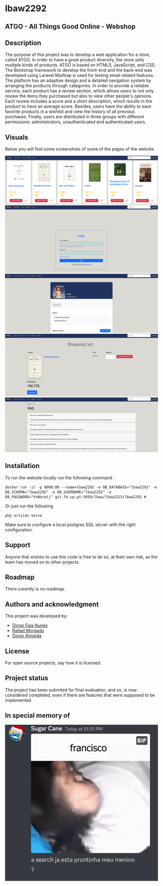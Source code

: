# lbaw2292




## ATGO - All Things Good Online - Webshop


## Description
The purpose of this project was to develop a web application for a store, called ATGO. In order to have a great product diversity, the store sells multiple kinds of products.
ATGO is based on HTML5, JavaScript, and CSS. The Bootstrap framework to develop the front-end and the back-end was developed using Laravel.Mailtrap is used for testing email related features.
The platform has an adaptive design and a detailed navigation system by arranging the products through categories. In order to provide a reliable service, each product has a review section, which allows users to not only review the items they purchased but also to view other people's opinions. Each review includes a score and a short description, which results in the product to have an average score. Besides, users have the ability to save favorite products in a wishlist and view the history of all previous purchases.
Finally, users are distributed in three groups with different permissions: administrators, unauthenticated and authenticated users.


## Visuals
Below you will find some screenshots of some of the pages of the website

![Store](readme_imgs/ATGO1.png)
![Login](readme_imgs/ATGO2.png)
![Profile](readme_imgs/ATGO3.png)
![Cart](readme_imgs/ATGO4.png)
![FAQ](readme_imgs/ATGO5.png)

## Installation
To run the website locally run the following command :

```
docker run -it -p 8000:80 --name=lbaw2292 -e DB_DATABASE="lbaw2292" -e DB_SCHEMA="lbaw2292" -e DB_USERNAME="lbaw2292" -e DB_PASSWORD="VvWaretj" git.fe.up.pt:5050/lbaw/lbaw2223/lbaw2292 # 
```

Or just run the following

```
php artisan serve
```

Make sure to configure a local postgres SQL server with the right configuration.


## Support
Anyone that wishes to use this code is free to do so, at their own risk, as the team has moved on to other projects.

## Roadmap
There curently is no roadmap.

## Authors and acknowledgment
This project was developed by:
- [Diogo Faia Nunes](https://github.com/ICWeiner)  
- [Rafael Morgado](https://github.com/tomatosauceguy)  
- [Diogo Almeida](https://github.com/letziou)

## License
For open source projects, say how it is licensed.

## Project status
The project has been submited for final evaluation, and so, is now considered completed, even if there are features that were supposed to be implemented


## In special memory of

![Xico](readme_imgs/xico.png)




